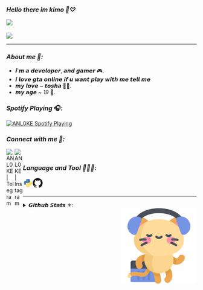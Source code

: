 ### _Hello there im kimo 🧸♡_

<a href="https://hits.seeyoufarm.com"><img src="https://hits.seeyoufarm.com/api/count/incr/badge.svg?url=https%3A%2F%2Fgithub.com%2FANL0KE%2Fhit-counter&count_bg=%23C592CB&title_bg=%23171717&icon=&icon_color=%23AE8BB2&title=Profile+views&edge_flat=false"/></a>

<img align="center" src="https://telegra.ph/file/6ef71891dbc829365857b.jpg" />

---

### _About me 🖤:_
- 𝙞'𝙢 𝙖 𝙙𝙚𝙫𝙚𝙡𝙤𝙥𝙚𝙧, 𝙖𝙣𝙙 𝙜𝙖𝙢𝙚𝙧 🎮.
- 𝙞 𝙡𝙤𝙫𝙚 𝙜𝙩𝙖 𝙤𝙣𝙡𝙞𝙣𝙚 𝙞𝙛 𝙪 𝙬𝙖𝙣𝙩 𝙥𝙡𝙖𝙮 𝙬𝙞𝙩𝙝 𝙢𝙚 𝙩𝙚𝙡𝙡 𝙢𝙚
- 𝙢𝙮 𝙡𝙤𝙫𝙚 ~ 𝙩𝙤𝙨𝙝𝙖 🍇🤍.
- 𝙢𝙮 𝙖𝙜𝙚 ~ _19_ 🌚.


### _Spotify Playing_ 🎧:

[<img src="https://now-playing-codestackr.vercel.app/api/spotify-playing" alt="ANL0KE Spotify Playing" width="350" />](https://open.spotify.com/user/swyqyimdc12jajde4vpwd2x1b)

### _Connect with me 📱:_

[<img align="left" alt="ANL0KE | Telegram" width="22px" src="https://simpleicons.org/icons/telegram.svg" />][telegram]
[<img align="left" alt="ANL0KE | Instagram" width="22px" src="https://cdn.jsdelivr.net/npm/simple-icons@v3/icons/instagram.svg" />][instagram]

<br />

### _Language and Tool 👨🏻‍💻:_

<img align="left" alt="Python" width="26px" src="https://raw.githubusercontent.com/devicons/devicon/master/icons/python/python-original.svg" />
<img align="left" alt="GitHub" width="26px" src="https://raw.githubusercontent.com/github/explore/78df643247d429f6cc873026c0622819ad797942/topics/github/github.png" />

<br />
<br />

---


<details>
  <summary>𝙂𝙞𝙩𝙝𝙪𝙗 𝙎𝙩𝙖𝙩𝙨 ⚜️:</summary>
  <img align="center" src="https://github-readme-stats.vercel.app/api?username=ANL0KE&show_icons=true&theme=material-palenight&locale=en" alt="ANL0KE" /></p>
</details>


[telegram]: https://t.me/NIIIN2
[instagram]: https://instagram.com/r4akr

<img align="right" width="200" src="https://github.com/danba340/svg-animation-readme-example/blob/master/animatedkitty.svg" />
